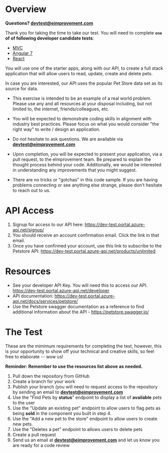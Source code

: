 # Overview
**Questions?  devtest@eimprovement.com**

Thank you for taking the time to take our test. You will need to complete **`one` of of following developer candidate tests**:

- [MVC](https://github.com/eimprovement/Dev-Test-MVC)
- [Angular 7](https://github.com/eimprovement/Dev-Test-Angular7)
- [React](https://github.com/eimprovement/Dev-Test-React)

You will use one of the starter apps, along with our API, to create a full stack application that will allow users to read, update, create and delete pets.

In case you are interested, our API uses the popular Pet Store data set as its source for data.

- This exercise is intended to be an example of a real world problem. Please use any and all resources at your disposal including, but not limited to, the internet, friends/colleagues, etc.

- You will be expected to demonstrate coding skills in alignment with industry best practices. Please focus on what you would consider "the right way" to write / design an application.

- Do not hesitate to ask questions. We are available via **devtest@eimprovement.com**

- Upon completion, you will be expected to present your application, via a pull request, to the eImprovement team. Be prepared to explain the thought process behind your code. Additionally, we would be interested in understanding any improvements that you might suggest.

- There are no tricks or "gotchas" in this code sample. If you are having problems connecting or see anything else strange, please don't hesitate to reach out to us.

# API Access

1. Signup for access to our API here: https://dev-test.portal.azure-api.net/signup/
2. You should receive an account confirmation email. Click the link in that email.
3. Once you have confirmed your account, use this link to subscribe to the Petstore API: https://dev-test.portal.azure-api.net/products/unlimited

# Resources

- See your developer API Key. You will need this to access our API. https://dev-test.portal.azure-api.net/developer
- API documentation: https://dev-test.portal.azure-api.net/docs/services/petstore/
- Use the Petstore swagger documentation as a reference to find additional information about the API - https://petstore.swagger.io/

# The Test

These are the mimimum requirements for completing the test, however, this is your opportunity to show off your technical and creative skills, so feel free to elaborate -- wow us!

**Reminder: Remember to use the resources list above as needed.**

1. Pull down the repository from GitHub
2. Create a branch for your work
3. Publish your branch (you will need to request access to the repository by sending an email to **devtest@eimprovement.com**
4. Use the "Find Pets by **status**" endpoint to display a list of **available** pets to the user
5. Use the "Update an existing pet" endpoint to allow users to flag pets as being **sold** in the component you built in step 4.
6. Use the "Add a new pet to the store" endpoint to allow users to create new pets.
7. Use the "Deletes a pet" endpoint to allows users to delete pets
8. Create a pull request 
9. Send us an email at **devtest@eimprovement.com** and let us know you are ready for a code review
